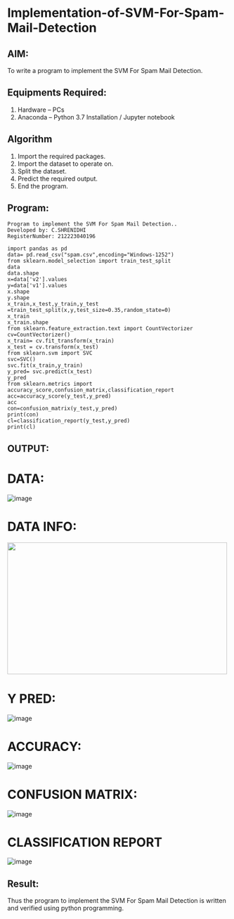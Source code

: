 # Implementation-of-SVM-For-Spam-Mail-Detection

## AIM:
To write a program to implement the SVM For Spam Mail Detection.

## Equipments Required:
1. Hardware – PCs
2. Anaconda – Python 3.7 Installation / Jupyter notebook

## Algorithm
1. Import the required packages.
2. Import the dataset to operate on.
3. Split the dataset.
4. Predict the required output.
5. End the program.

## Program:
```
Program to implement the SVM For Spam Mail Detection..
Developed by: C.SHRENIDHI
RegisterNumber: 212223040196
```

```
import pandas as pd
data= pd.read_csv("spam.csv",encoding="Windows-1252")
from sklearn.model_selection import train_test_split
data
data.shape
x=data['v2'].values
y=data['v1'].values
x.shape
y.shape
x_train,x_test,y_train,y_test =train_test_split(x,y,test_size=0.35,random_state=0)
x_train
x_train.shape
from sklearn.feature_extraction.text import CountVectorizer
cv=CountVectorizer()
x_train= cv.fit_transform(x_train)
x_test = cv.transform(x_test)
from sklearn.svm import SVC
svc=SVC()
svc.fit(x_train,y_train)
y_pred= svc.predict(x_test)
y_pred
from sklearn.metrics import accuracy_score,confusion_matrix,classification_report
acc=accuracy_score(y_test,y_pred)
acc
con=confusion_matrix(y_test,y_pred)
print(con)
cl=classification_report(y_test,y_pred)
print(cl)
```

## OUTPUT:
# DATA:
![image](https://github.com/shrenidhi28/Implementation-of-SVM-For-Spam-Mail-Detection/assets/155261096/d02bf714-d32e-4724-b490-89fc5a731d82)
# DATA INFO:
<img src="https://github.com/shrenidhi28/Implementation-of-SVM-For-Spam-Mail-Detection/assets/155261096/a9bb9790-d565-4b4b-b80b-a2ec97afa7b4" width=500 height=300>

# Y PRED:
![image](https://github.com/shrenidhi28/Implementation-of-SVM-For-Spam-Mail-Detection/assets/155261096/ae874e14-60a6-4f76-8227-3fd3d536888b)
# ACCURACY:
![image](https://github.com/shrenidhi28/Implementation-of-SVM-For-Spam-Mail-Detection/assets/155261096/48b2e57e-639a-40e9-91d2-885d4b30b2da)
# CONFUSION MATRIX:
![image](https://github.com/shrenidhi28/Implementation-of-SVM-For-Spam-Mail-Detection/assets/155261096/0726a229-081f-4ed5-aa00-ba31464150e5)
# CLASSIFICATION REPORT
![image](https://github.com/shrenidhi28/Implementation-of-SVM-For-Spam-Mail-Detection/assets/155261096/cf0c6d3c-b89a-4035-b249-f8d874a79ba2)
## Result:
Thus the program to implement the SVM For Spam Mail Detection is written and verified using python programming.
